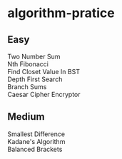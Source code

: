 # algorithm-pratice

## Easy
Two Number Sum  
Nth Fibonacci  
Find Closet Value In BST  
Depth First Search  
Branch Sums  
Caesar Cipher Encryptor  

## Medium
Smallest Difference  
Kadane's Algorithm  
Balanced Brackets  